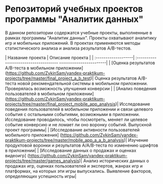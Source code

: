 # Репозиторий учебных проектов программы "Аналитик данных"
В данном репозитории содержатся учебные проекты, выполненные в рамках программы "Аналитик данных".
Проекты охватывают аналитику игр и мобильных приложений. В проектах применяются методы статистического анализа и анализа результатов A/B-тестов.


| Название проекта    | Описание проекта                                              |
| :-------------------| :------------------------------------- ------------------------|
| [Оценка результатов A/B-теста в мобильном приложении] (https://github.com/ZykinSam/yandex-praktikum-projects/tree/master/final_project_a_b_test)| Оценка результатов A/B-теста новой рекомендательной системы в мобильном приложении. Проверялась возможность улучшения конверсии |
| [Анализ поведения пользователей в мобильном приложении] (https://github.com/ZykinSam/yandex-praktikum-projects/tree/master/final_project_mobile_app_analysis)| Исследование поведения пользователей в мобильном приложении и связи целевого события с остальными событиями, возможными в приложении. Исследование проводилось, чтобы посмотреть, меняет ли целевое событие конверсию и не ломает ли оно воронку событий. Выпускной проект программы|
| [Исследование активности пользователей мобильного приложения] (https://github.com/ZykinSam/yandex-praktikum-projects/tree/master/mobile_app_a_a_b_analysis)| Изучение продуктовой воронки и результатов A/A/B-теста по изменению шрифтов в приложении|
| [Исследование данных о продажах и оценках видеоигр] (https://github.com/ZykinSam/yandex-praktikum-projects/tree/master/games_analysis)| Анализ исторических данных о продажах игр, оценках пользователей и экспертов, жанрах игр и платформах, на которых эти игры выпускались. Выявление факторов, определяющих успешность игры|
